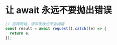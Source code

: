 # 让 await 永远不要抛出错误

```javascript
// 这样的话，请求失败也不会抛错
const result = await request().catch((e) => {
  return e;
});
```
